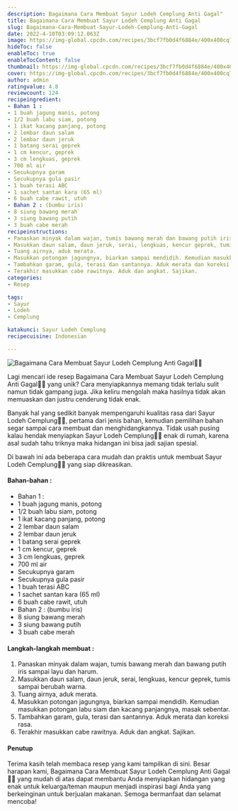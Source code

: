 ```yaml
---
description: Bagaimana Cara Membuat Sayur Lodeh Cemplung Anti Gagal"
title: Bagaimana Cara Membuat Sayur Lodeh Cemplung Anti Gagal
slug: Bagaimana-Cara-Membuat-Sayur-Lodeh-Cemplung-Anti-Gagal
date: 2022-4-10T03:09:12.063Z
image: https://img-global.cpcdn.com/recipes/3bcf7fb0d4f6884e/400x400cq70/photo.jpg
hideToc: false
enableToc: true
enableTocContent: false
thumbnail: https://img-global.cpcdn.com/recipes/3bcf7fb0d4f6884e/400x400cq70/photo.jpg
cover: https://img-global.cpcdn.com/recipes/3bcf7fb0d4f6884e/400x400cq70/photo.jpg
author: admin
ratingvalue: 4.8
reviewcount: 124
recipeingredient:
- Bahan 1 :
- 1 buah jagung manis, potong
- 1/2 buah labu siam, potong
- 1 ikat kacang panjang, potong
- 2 lembar daun salam
- 2 lembar daun jeruk
- 1 batang serai geprek
- 1 cm kencur, geprek
- 3 cm lengkuas, geprek
- 700 ml air
- Secukupnya garam
- Secukupnya gula pasir
- 1 buah terasi ABC
- 1 sachet santan kara (65 ml)
- 6 buah cabe rawit, utuh
- Bahan 2 : (bumbu iris)
- 8 siung bawang merah
- 3 siung bawang putih
- 3 buah cabe merah
recipeinstructions:
- Panaskan minyak dalam wajan, tumis bawang merah dan bawang putih iris sampai layu dan harum.
- Masukkan daun salam, daun jeruk, serai, lengkuas, kencur geprek, tumis sampai berubah warna.
- Tuang airnya, aduk merata.
- Masukkan potongan jagungnya, biarkan sampai mendidih. Kemudian masukkan potongan labu siam dan kacang panjangnya, masak sebentar.
- Tambahkan garam, gula, terasi dan santannya. Aduk merata dan koreksi rasa.
- Terakhir masukkan cabe rawitnya. Aduk dan angkat. Sajikan.
categories:
- Resep

tags:
- Sayur
- Lodeh
- Cemplung

katakunci: Sayur Lodeh Cemplung
recipecuisine: Indonesian

---
```


![Bagaimana Cara Membuat Sayur Lodeh Cemplung Anti Gagal👩‍🍳](https://img-global.cpcdn.com/recipes/3bcf7fb0d4f6884e/400x400cq70/photo.jpg)

Lagi mencari ide resep Bagaimana Cara Membuat Sayur Lodeh Cemplung Anti Gagal👩‍🍳 yang unik? Cara menyiapkannya memang tidak terlalu sulit namun tidak gampang juga. Jika keliru mengolah maka hasilnya tidak akan memuaskan dan justru cenderung tidak enak.

Banyak hal yang sedikit banyak mempengaruhi kualitas rasa dari Sayur Lodeh Cemplung👩‍🍳, pertama dari jenis bahan, kemudian pemilihan bahan segar sampai cara membuat dan menghidangkannya. Tidak usah pusing kalau hendak menyiapkan Sayur Lodeh Cemplung👩‍🍳 enak di rumah, karena asal sudah tahu triknya maka hidangan ini bisa jadi sajian spesial.

Di bawah ini ada beberapa cara mudah dan praktis untuk membuat Sayur Lodeh Cemplung👩‍🍳 yang siap dikreasikan.

<!--inarticleads1-->

#### Bahan-bahan :

- Bahan 1 :
- 1 buah jagung manis, potong
- 1/2 buah labu siam, potong
- 1 ikat kacang panjang, potong
- 2 lembar daun salam
- 2 lembar daun jeruk
- 1 batang serai geprek
- 1 cm kencur, geprek
- 3 cm lengkuas, geprek
- 700 ml air
- Secukupnya garam
- Secukupnya gula pasir
- 1 buah terasi ABC
- 1 sachet santan kara (65 ml)
- 6 buah cabe rawit, utuh
- Bahan 2 : (bumbu iris)
- 8 siung bawang merah
- 3 siung bawang putih
- 3 buah cabe merah

<!--inarticleads2-->

#### Langkah-langkah membuat :

1. Panaskan minyak dalam wajan, tumis bawang merah dan bawang putih iris sampai layu dan harum.
1. Masukkan daun salam, daun jeruk, serai, lengkuas, kencur geprek, tumis sampai berubah warna.
1. Tuang airnya, aduk merata.
1. Masukkan potongan jagungnya, biarkan sampai mendidih. Kemudian masukkan potongan labu siam dan kacang panjangnya, masak sebentar.
1. Tambahkan garam, gula, terasi dan santannya. Aduk merata dan koreksi rasa.
1. Terakhir masukkan cabe rawitnya. Aduk dan angkat. Sajikan.

#### Penutup

Terima kasih telah membaca resep yang kami tampilkan di sini. Besar harapan kami, Bagaimana Cara Membuat Sayur Lodeh Cemplung Anti Gagal👩‍🍳 yang mudah di atas dapat membantu Anda menyiapkan hidangan yang enak untuk keluarga/teman maupun menjadi inspirasi bagi Anda yang berkeinginan untuk berjualan makanan. Semoga bermanfaat dan selamat mencoba!